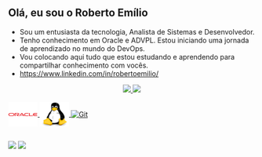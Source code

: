 ## Olá, eu sou o Roberto Emílio

- Sou um entusiasta da tecnologia,  Analista de Sistemas e Desenvolvedor.
- Tenho conhecimento em Oracle e ADVPL. Estou iniciando uma jornada de aprendizado no mundo do DevOps.
- Vou colocando aqui tudo que estou estudando e aprendendo para compartilhar conhecimento com vocês.
- https://www.linkedin.com/in/robertoemilio/

<div align="center">
  <a href="https://github.com/robertoemilio">
  <img height="180em" src="https://github-readme-stats.vercel.app/api?username=robertoemilio&show_icons=true&theme=blue-green&include_all_commits=true&count_private=true"/>
  <img height="180em" src="https://github-readme-stats.vercel.app/api/top-langs/?username=robertoemilio&layout=compact&langs_count=7&theme=blue-green"/>
</div>
  
<div style="display: inline_block"><br>
  <img align="center" alt="Oracle" height="50" width="60" src="https://raw.githubusercontent.com/devicons/devicon/master/icons/oracle/oracle-original.svg"/>
  <img align="center" alt="Linux" height="50" width="60" src="https://raw.githubusercontent.com/devicons/devicon/master/icons/linux/linux-original.svg"/>
  <img align="center" alt="Git" height="40" width="50" src="https://cdn.jsdelivr.net/gh/devicons/devicon/icons/git/git-plain-wordmark.svg">   
</div>

  ##
  
  <div>
 <a href = "mailto:robertoemilio1@gmail.com"><img src="https://img.shields.io/badge/Gmail-D14836?style=for-the-badge&logo=gmail&logoColor=white" target="_blank"></a>
  <a href="https://www.linkedin.com/in/robertoemilio" target="_blank"><img src="https://img.shields.io/badge/-LinkedIn-%230077B5?style=for-the-badge&logo=linkedin&logoColor=white" target="_blank"></a>
  </div>
  
  
